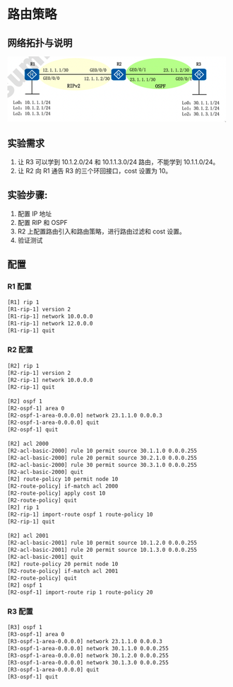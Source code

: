 # 路由策略

## 网络拓扑与说明

![img](image/SCR-n9y.png)

## 实验需求

1. 让 R3 可以学到 10.1.2.0/24 和 10.1.1.3.0/24 路由，不能学到 10.1.1.0/24。
2. 让 R2 向 R1 通告 R3 的三个环回接口，cost 设置为 10。

## 实验步骤:

1. 配置 IP 地址
2. 配置 RIP 和 OSPF
3. R2 上配置路由引入和路由策略，进行路由过滤和 cost 设置。
4. 验证测试

## 配置

### R1 配置

```shell
[R1] rip 1
[R1-rip-1] version 2
[R1-rip-1] network 10.0.0.0
[R1-rip-1] network 12.0.0.0
[R1-rip-1] quit
```

### R2 配置

```shell
[R2] rip 1
[R2-rip-1] version 2
[R2-rip-1] network 10.0.0.0
[R2-rip-1] quit

[R2] ospf 1
[R2-ospf-1] area 0
[R2-ospf-1-area-0.0.0.0] network 23.1.1.0 0.0.0.3
[R2-ospf-1-area-0.0.0.0] quit
[R2-ospf-1] quit

[R2] acl 2000
[R2-acl-basic-2000] rule 10 permit source 30.1.1.0 0.0.0.255
[R2-acl-basic-2000] rule 20 permit source 30.2.1.0 0.0.0.255
[R2-acl-basic-2000] rule 30 permit source 30.3.1.0 0.0.0.255
[R2-acl-basic-2000] quit
[R2] route-policy 10 permit node 10
[R2-route-policy] if-match acl 2000
[R2-route-policy] apply cost 10
[R2-route-policy] quit
[R2] rip 1
[R2-rip-1] import-route ospf 1 route-policy 10
[R2-rip-1] quit

[R2] acl 2001
[R2-acl-basic-2001] rule 10 permit source 10.1.2.0 0.0.0.255
[R2-acl-basic-2001] rule 20 permit source 10.1.3.0 0.0.0.255
[R2-acl-basic-2001] quit
[R2] route-policy 20 permit node 10
[R2-route-policy] if-match acl 2001
[R2-route-policy] quit
[R2] ospf 1
[R2-ospf-1] import-route rip 1 route-policy 20
```

### R3 配置

```shell
[R3] ospf 1
[R3-ospf-1] area 0
[R3-ospf-1-area-0.0.0.0] network 23.1.1.0 0.0.0.3
[R3-ospf-1-area-0.0.0.0] network 30.1.1.0 0.0.0.255
[R3-ospf-1-area-0.0.0.0] network 30.1.2.0 0.0.0.255
[R3-ospf-1-area-0.0.0.0] network 30.1.3.0 0.0.0.255
[R3-ospf-1-area-0.0.0.0] quit
[R3-ospf-1] quit
```
